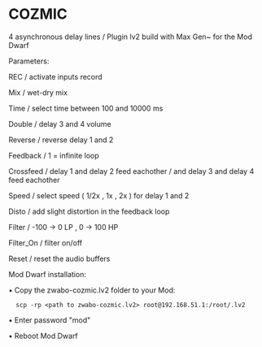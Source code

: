 # COZMIC
4 asynchronous delay lines / Plugin lv2 build with Max Gen~ for the Mod Dwarf

Parameters:

REC   / activate inputs record

Mix   / wet-dry mix	 

Time  / select time between 100 and 10000 ms

Double   /  delay 3 and 4  volume	

Reverse   / reverse delay 1 and 2

Feedback  / 1 = infinite loop

Crossfeed   / delay 1 and delay 2 feed eachother   / and  delay 3 and delay 4 feed eachother   

Speed   / select speed ( 1/2x , 1x , 2x )  for delay 1 and 2

Disto   / add slight distortion in the feedback loop

Filter  / -100 -> 0   LP  ,   0 -> 100  HP

Filter_On     / filter on/off

Reset  /   reset the audio buffers



Mod Dwarf installation:

• Copy the zwabo-cozmic.lv2 folder to your Mod:
```
  scp -rp <path to zwabo-cozmic.lv2> root@192.168.51.1:/root/.lv2
  ```


• Enter password "mod"

• Reboot Mod Dwarf
